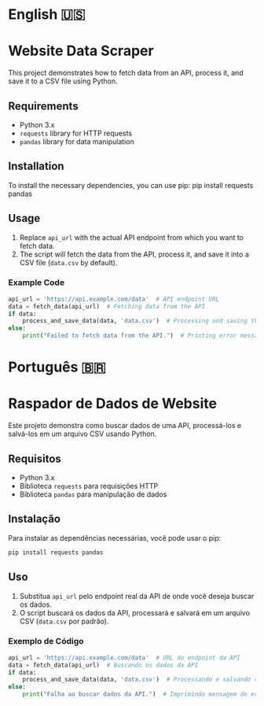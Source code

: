 # English :us:
# Website Data Scraper

This project demonstrates how to fetch data from an API, process it, and save it to a CSV file using Python.

## Requirements

- Python 3.x
- `requests` library for HTTP requests
- `pandas` library for data manipulation

## Installation

To install the necessary dependencies, you can use pip:
pip install requests pandas

## Usage

1. Replace `api_url` with the actual API endpoint from which you want to fetch data.
2. The script will fetch the data from the API, process it, and save it into a CSV file (`data.csv` by default).

### Example Code

```python
api_url = 'https://api.example.com/data'  # API endpoint URL
data = fetch_data(api_url)  # Fetching data from the API
if data:
    process_and_save_data(data, 'data.csv')  # Processing and saving the data to a CSV file
else:
    print("Failed to fetch data from the API.")  # Printing error message if data is not fetched
```
# Português :brazil:
# **Raspador de Dados de Website**

Este projeto demonstra como buscar dados de uma API, processá-los e salvá-los em um arquivo CSV usando Python.

## Requisitos

- Python 3.x
- Biblioteca `requests` para requisições HTTP
- Biblioteca `pandas` para manipulação de dados

## Instalação

Para instalar as dependências necessárias, você pode usar o pip:
```bash
pip install requests pandas
```

## Uso

1. Substitua `api_url` pelo endpoint real da API de onde você deseja buscar os dados.
2. O script buscará os dados da API, processará e salvará em um arquivo CSV (`data.csv` por padrão).

### Exemplo de Código

```python
api_url = 'https://api.example.com/data'  # URL do endpoint da API
data = fetch_data(api_url)  # Buscando os dados da API
if data:
    process_and_save_data(data, 'data.csv')  # Processando e salvando os dados em um arquivo CSV
else:
    print("Falha ao buscar dados da API.")  # Imprimindo mensagem de erro caso não consiga buscar os dados
```
